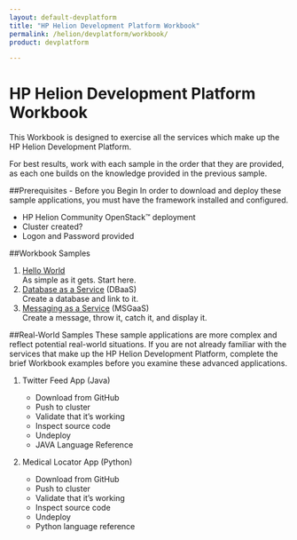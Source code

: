 ```yaml
---
layout: default-devplatform
title: "HP Helion Development Platform Workbook"
permalink: /helion/devplatform/workbook/
product: devplatform

---
```

# HP Helion Development Platform Workbook
This Workbook is designed to exercise all the services which make up the HP Helion Development Platform. 

For best results, work with each sample in the order that they are provided, as each one builds on the knowledge provided in the previous sample. 

##Prerequisites - Before you Begin
In order to download and deploy these sample applications, you must have the framework installed and configured.

* HP Helion Community OpenStack&trade; deployment
* Cluster created?
* Logon and Password provided
 

##Workbook Samples
1. [Hello World](/helloWorld/) <br>
As simple as it gets. Start here.
2. [Database as a Service](/database/) (DBaaS) <br>
Create a database and link to it.
3. [Messaging as a Service](/messaging/) (MSGaaS) <br>
Create a message, throw it, catch it, and display it.

##Real-World Samples
These sample applications are more complex and reflect potential real-world situations. If you are not already familiar with the services that make up the HP Helion Development Platform, complete the brief Workbook examples before you examine these advanced applications.  

1. Twitter Feed App (Java)
	- Download from GitHub
	- Push to cluster
	- Validate that it’s working
	- Inspect source code
	- Undeploy
	- JAVA Language Reference


2. Medical Locator App (Python)
	- 	Download from GitHub
	- 	Push to cluster
	- 	Validate that it’s working
	- 	Inspect source code
	- 	Undeploy
	- 	Python language reference